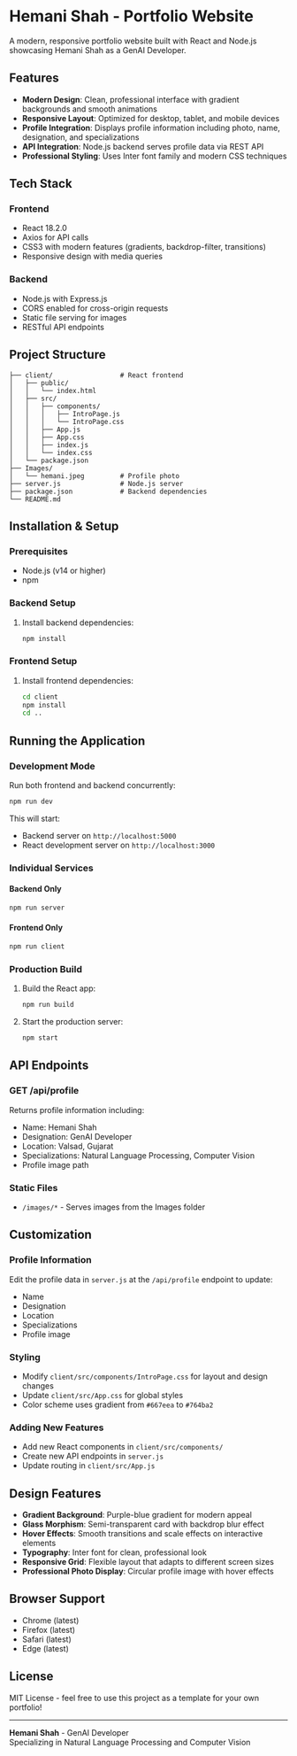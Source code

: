 # Hemani Shah - Portfolio Website

A modern, responsive portfolio website built with React and Node.js showcasing Hemani Shah as a GenAI Developer.

## Features

- **Modern Design**: Clean, professional interface with gradient backgrounds and smooth animations
- **Responsive Layout**: Optimized for desktop, tablet, and mobile devices
- **Profile Integration**: Displays profile information including photo, name, designation, and specializations
- **API Integration**: Node.js backend serves profile data via REST API
- **Professional Styling**: Uses Inter font family and modern CSS techniques

## Tech Stack

### Frontend
- React 18.2.0
- Axios for API calls
- CSS3 with modern features (gradients, backdrop-filter, transitions)
- Responsive design with media queries

### Backend
- Node.js with Express.js
- CORS enabled for cross-origin requests
- Static file serving for images
- RESTful API endpoints

## Project Structure

```
├── client/                 # React frontend
│   ├── public/
│   │   └── index.html
│   ├── src/
│   │   ├── components/
│   │   │   ├── IntroPage.js
│   │   │   └── IntroPage.css
│   │   ├── App.js
│   │   ├── App.css
│   │   ├── index.js
│   │   └── index.css
│   └── package.json
├── Images/
│   └── hemani.jpeg         # Profile photo
├── server.js               # Node.js server
├── package.json            # Backend dependencies
└── README.md

```

## Installation & Setup

### Prerequisites
- Node.js (v14 or higher)
- npm

### Backend Setup
1. Install backend dependencies:
   ```bash
   npm install
   ```

### Frontend Setup
1. Install frontend dependencies:
   ```bash
   cd client
   npm install
   cd ..
   ```

## Running the Application

### Development Mode
Run both frontend and backend concurrently:
```bash
npm run dev
```

This will start:
- Backend server on `http://localhost:5000`
- React development server on `http://localhost:3000`

### Individual Services

#### Backend Only
```bash
npm run server
```

#### Frontend Only
```bash
npm run client
```

### Production Build
1. Build the React app:
   ```bash
   npm run build
   ```

2. Start the production server:
   ```bash
   npm start
   ```

## API Endpoints

### GET /api/profile
Returns profile information including:
- Name: Hemani Shah
- Designation: GenAI Developer
- Location: Valsad, Gujarat
- Specializations: Natural Language Processing, Computer Vision
- Profile image path

### Static Files
- `/images/*` - Serves images from the Images folder

## Customization

### Profile Information
Edit the profile data in `server.js` at the `/api/profile` endpoint to update:
- Name
- Designation
- Location
- Specializations
- Profile image

### Styling
- Modify `client/src/components/IntroPage.css` for layout and design changes
- Update `client/src/App.css` for global styles
- Color scheme uses gradient from `#667eea` to `#764ba2`

### Adding New Features
- Add new React components in `client/src/components/`
- Create new API endpoints in `server.js`
- Update routing in `client/src/App.js`

## Design Features

- **Gradient Background**: Purple-blue gradient for modern appeal
- **Glass Morphism**: Semi-transparent card with backdrop blur effect
- **Hover Effects**: Smooth transitions and scale effects on interactive elements
- **Typography**: Inter font for clean, professional look
- **Responsive Grid**: Flexible layout that adapts to different screen sizes
- **Professional Photo Display**: Circular profile image with hover effects

## Browser Support

- Chrome (latest)
- Firefox (latest)
- Safari (latest)
- Edge (latest)

## License

MIT License - feel free to use this project as a template for your own portfolio!

---

**Hemani Shah** - GenAI Developer  
Specializing in Natural Language Processing and Computer Vision 